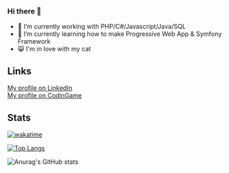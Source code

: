 ### Hi there 👋

- 🔭 I’m currently working with PHP/C#/Javascript/Java/SQL
- 🌱 I’m currently learning how to make Progressive Web App & Symfony Framework
- :smile_cat: I'm in love with my cat


## Links

[My profile on LinkedIn](https://www.linkedin.com/in/amelie-chardon/)\
[My profile on CodinGame](https://www.codingame.com/profile/8dd0febf2a9b7522712f33eb0b6573a19727604)

## Stats
[![wakatime](https://wakatime.com/badge/user/03a2aded-aedb-4d1e-bd94-1115a0c99a18.svg)](https://wakatime.com/@03a2aded-aedb-4d1e-bd94-1115a0c99a18)

[![Top Langs](https://github-readme-stats.vercel.app/api/top-langs/?username=amelie-chardon&theme=dracula&langs_count=6&layout=compact&count_private=true)](https://github.com/amelie-chardon/github-readme-stats)

![Anurag's GitHub stats](https://github-readme-stats.vercel.app/api?username=amelie-chardon&theme=dracula&count_private=true)



